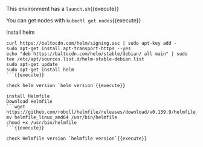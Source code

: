 This environment has a `launch.sh`{{execute}}

You can get nodes with `kubectl get nodes`{{execute}}

Install helm
```
curl https://baltocdn.com/helm/signing.asc | sudo apt-key add -
sudo apt-get install apt-transport-https --yes
echo "deb https://baltocdn.com/helm/stable/debian/ all main" | sudo tee /etc/apt/sources.list.d/helm-stable-debian.list
sudo apt-get update
sudo apt-get install helm
```{{execute}}

check helm version `helm version`{{execute}}

install Helmfile
Download Helmfile 
```wget https://github.com/roboll/helmfile/releases/download/v0.139.9/helmfile_linux_amd64
mv helmfile_linux_amd64 /usr/bin/helmfile
chmod +x /usr/bin/helmfile
```{{execute}}

check Helmfile version `helmfile version`{{execute}}

